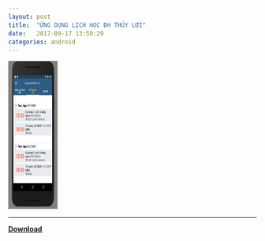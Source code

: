 ```yaml
---
layout: post
title:  "ỨNG DỤNG LỊCH HỌC ĐH THỦY LỢI"
date:   2017-09-17 13:50:29
categories: android
---
```

<img width="100px" height="300px" src="/static/projects/app_tlu.jpg" alt="ERROR" />
<hr>
<b><a href="http://luongchung.me/app/lichhocTLU.apk" >Download</a></b>